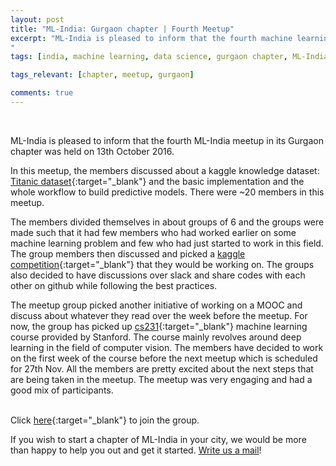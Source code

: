 ```yaml
---
layout: post
title: "ML-India: Gurgaon chapter | Fourth Meetup"
excerpt: "ML-India is pleased to inform that the fourth machine learning meetup in its Gurgaon chapter was on 13th October 2016. The members discussed about a kaggle knowledge dataset and how to divide small groups to work on different Kaggle competitions. 
"
tags: [india, machine learning, data science, gurgaon chapter, ML-India, meetup]

tags_relevant: [chapter, meetup, gurgaon]

comments: true
---
```

<br>

ML-India is pleased to inform that the fourth ML-India meetup in its Gurgaon chapter was held on 13th October 2016.

In this meetup, the members discussed about a kaggle knowledge dataset: [Titanic dataset](https://www.kaggle.com/c/titanic){:target="_blank"} and the basic implementation and the whole workflow to build predictive models. There were ~20 members in this meetup. 

The members divided themselves in about groups of 6 and the groups were made such that it had few members who had worked earlier on some machine learning problem and few who had just started to work in this field. The group members then discussed and picked a [kaggle competition](https://www.kaggle.com/competitions){:target="_blank"} that they would be working on. The groups also decided to have discussions over slack and share codes with each other on github while following the best practices. 

The meetup group picked another initiative of working on a MOOC and discuss about whatever they read over the week before the meetup. For now, the group has picked up [cs231](http://cs231n.stanford.edu/){:target="_blank"} machine learning course provided by Stanford. The course mainly revolves around deep learning in the field of computer vision. The members have decided to work on the first week of the course before the next meetup which is scheduled for 27th Nov. All the members are pretty excited about the next steps that are being taken in the meetup. The meetup was very engaging and had a good mix of participants. 

<br>Click [here](http://www.meetup.com/Machine-Learning-India-Gurgaon/){:target="_blank"} to join the group.

If you wish to start a chapter of ML-India in your city, we would be more than happy to help you out and get it started. <a href="mailto:varun@aspiringminds.com" target="_top">Write us a mail</a>!
